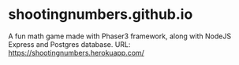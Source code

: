 # shootingnumbers.github.io

A fun math game made with Phaser3 framework, along with NodeJS Express and Postgres database.
URL: https://shootingnumbers.herokuapp.com/

